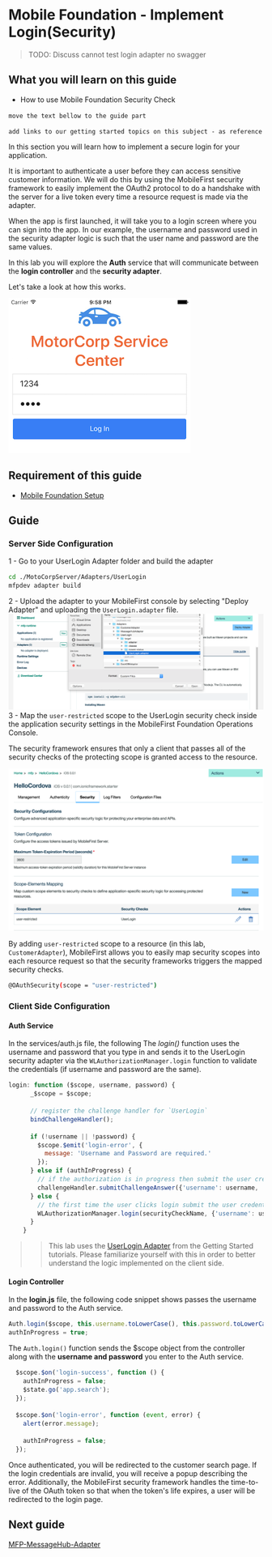 #  Mobile Foundation - Implement Login(Security)
> TODO: Discuss cannot test login adapter no swagger

## What you will learn on this guide
- How to use  Mobile Foundation Security Check

 `move the text bellow to the guide part`

 `add links to our getting started topics on this subject - as reference`

 In this section you will learn how to implement a secure login for your application.
  
 It is important to authenticate a user before they can access sensitive customer information. 
 We will do this by using the MobileFirst security framework to easily implement the OAuth2 protocol to do a handshake with the server for a live token every time a resource request is made via the adapter.

 When the app is first launched, it will take you to a login screen where you can sign into the app.
 In our example, the username and password used in the security adapter logic is such that the user name and password are the same values.

 In this lab you will explore the **Auth** service that will communicate between the **login controller** and the **security adapter**.

 Let's take a look at how this works.
 
 ![Login](login.png)


## Requirement of this guide

- [Mobile Foundation Setup](/Lab/Contents/MFP-Setup-Mobile-Foundation-on-Bluemix/Readme.md)


## Guide

### Server Side Configuration

1 - Go to your UserLogin Adapter folder and build the adapter
```bash
cd ./MotoCorpServer/Adapters/UserLogin
mfpdev adapter build
```
2 - Upload the adapter to your MobileFirst console by selecting "Deploy Adapter" and uploading the `UserLogin.adapter` file.
![Deploy Adapter](upload-login-adapter.png)
3 - Map the `user-restricted` scope to the UserLogin security check inside the application security settings in the MobileFirst Foundation Operations Console.

The security framework ensures that only a client that passes all of the security checks of the protecting scope is granted access to the resource.

![Map user-restricted scope](login-security-check.png)

By adding `user-restricted` scope to a resource (in this lab, `CustomerAdapter`), MobileFirst allows you to easily map security scopes into each resource request so that the security frameworks triggers the mapped security checks.

```bash
@OAuthSecurity(scope = "user-restricted")
```

### Client Side Configuration 

#### Auth Service

In the services/auth.js file, the following The *login()* function uses the username and password that you type in and sends it to the UserLogin security adapter via the `WLAuthorizationManager.login` function to validate the credentials (if username and password are the same).

```js
login: function ($scope, username, password) {
      _$scope = $scope;

      // register the challenge handler for `UserLogin`
      bindChallengeHandler();

      if (!username || !password) {
        $scope.$emit('login-error', {
          message: 'Username and Password are required.'
        });
      } else if (authInProgress) {
        // if the authorization is in progress then submit the user credentials to the challenge handler
        challengeHandler.submitChallengeAnswer({'username': username, 'password': password});
      } else {
        // the first time the user clicks login submit the user credentials along with the security check name `UserLogin`
        WLAuthorizationManager.login(securityCheckName, {'username': username, 'password': password});
      }
    }
```

> > This lab uses the [UserLogin Adapter](https://mobilefirstplatform.ibmcloud.com/tutorials/en/foundation/8.0/authentication-and-security/user-authentication/security-check/) from the Getting Started tutorials. Please familiarize yourself with this in order to better understand the logic implemented on the client side.

#### Login Controller

In the **login.js** file, the following code snippet shows passes the username and password to the Auth service.

```js
Auth.login($scope, this.username.toLowerCase(), this.password.toLowerCase());
authInProgress = true;
```

The `Auth.login()` function sends the $scope object from the controller along with the **username and password** you enter to the Auth service.

```js
  $scope.$on('login-success', function () {
    authInProgress = false;
    $state.go('app.search');
  });

  $scope.$on('login-error', function (event, error) {
    alert(error.message);

    authInProgress = false;
  });
```

Once authenticated, you will be redirected to the customer search page.
If the login credentials are invalid, you will receive a popup describing the error.
Additionally, the MobileFirst security framework handles the time-to-live of the OAuth token so that when the token's life expires, a user will be redirected to the login page.


## Next guide

[MFP-MessageHub-Adapter](/Lab/Contents/MFP-MessageHub-Adapter/Readme.md)  
